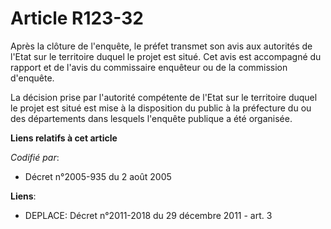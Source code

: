 # Article R123-32

Après la clôture de l'enquête, le préfet transmet son avis aux autorités de l'Etat sur le territoire duquel le projet est
situé. Cet avis est accompagné du rapport et de l'avis du commissaire enquêteur ou de la commission d'enquête.

La décision prise par l'autorité compétente de l'Etat sur le territoire duquel le projet est situé est mise à la disposition
du public à la préfecture du ou des départements dans lesquels l'enquête publique a été organisée.

**Liens relatifs à cet article**

_Codifié par_:

  - Décret n°2005-935 du 2 août 2005

**Liens**:

  - DEPLACE: Décret n°2011-2018 du 29 décembre 2011 - art. 3
